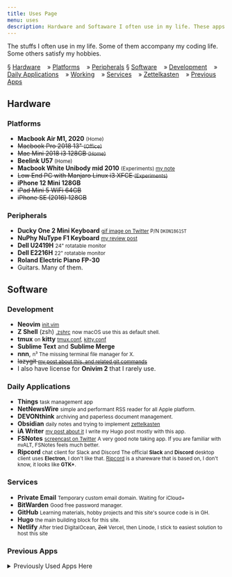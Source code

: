 ```yaml
---
title: Uses Page
menu: uses
description: Hardware and Softaware I often use in my life. These apps accompany my working and personal life.
---
```


The stuffs I often use in my life.
Some of them accompany my coding life.
Some others satisfy my hobbies.

§ [Hardware](#hardware)
&nbsp;&nbsp; »  [Platforms](#platforms)
&nbsp;&nbsp; »  [Peripherals](#peripherals)
§ [Software](#software)
&nbsp;&nbsp; »  [Development](#development)
&nbsp;&nbsp; »  [Daily Applications](#daily-applications)
&nbsp;&nbsp; »  [Working](#working)
&nbsp;&nbsp; »  [Services](#services)
&nbsp;&nbsp; »  [Zettelkasten](#zettelkasten)
&nbsp;&nbsp; »  [Previous Apps](#previous-apps)

## Hardware

### Platforms

- **Macbook Air M1, 2020** <small>(Home)</small>
- ~~Macbook Pro 2018 13" <small>(Office)</small>~~
- ~~Mac Mini 2018 i3 128GB <small>(Home)</small>~~
- **Beelink U57** <small>(Home)</small>
- **Macbook White Unibody mid 2010** <small>(Experiments) [my note][mbwhite]</small>
- ~~Low End PC with Manjaro Linux i3 XFCE <small>(Experiments)</small>~~
- **iPhone 12 Mini 128GB**
- ~~iPad Mini 5 WiFi 64GB~~
- ~~iPhone SE (2016) 128GB~~

### Peripherals

- **Ducky One 2 Mini Keyboard** <small>[gif image on Twitter][ducky]
  P/N <code>DKON1861ST</code></small>
- **NuPhy NuType F1 Keyboard** <small>[my review post][nuphy]</small>
- **Dell U2419H** <small>24" rotatable monitor</small>
- **Dell E2216H** <small>22" rotatable monitor</small>
- **Roland Electric Piano FP-30**
- Guitars. Many of them.


## Software

### Development

- **Neovim** <small>[init.vim][nvim]</small>
- **Z Shell** (zsh) <small>[.zshrc][zshrc]</small>
  <small>now macOS use this as default shell.</small>
- **tmux** <small>on</small> **kitty** <small>[tmux.conf][tmux], [kitty.conf][kitty]</small>
- **Sublime Text** and **Sublime Merge**
- **nnn**, <small>n³ The missing terminal file manager for X.</small>
- ~~lazygit <small>[my post about this, and related git commands][lazygit]</small>~~
- I also have license for **Onivim 2** that I rarely use.

### Daily Applications

- **Things** <small>task management app</small>
- **NetNewsWire** <small>simple and performant RSS reader for all Apple platform.</small>
- **DEVONthink** <small>archiving and paperless document management.</small>
- **Obsidian** <small>daily notes and trying to implement [zettelkasten][zettelkasten]</small>
- **iA Writer** <small>[my post about it][iawriter]</small>
  <small>I write my Hugo post mostly with this app.</small>
- **FSNotes** <small>[screencast on Twitter][video]
  A very good note taking app.
  If you are familiar with nvALT, FSNotes feels much better.</small>
- **Ripcord** <small>chat client for Slack and Discord
  The official **Slack** and **Discord** desktop client uses **Electron**, I don't like that.
  [Ripcord][ripcord] is a shareware that is based on, I don't know, it looks like **GTK+**.</small>


### Services

- **Private Email** <small>Temporary custom email domain. Waiting for iCloud+</small>
- **BitWarden** <small>Good free password manager.</small>
- **GitHub** <small>Learning materials, hobby projects and this site's source code is in GH.</small>
- **Hugo** <small>the main building block for this site.</small>
- **Netlify** <small>After tried DigitalOcean, ~~Zeit~~ Vercel, then Linode, I stick to easiest solution to host this site</small>

### Previous Apps

<details><summary>Previously Used Apps Here</summary>

- **Fastmail** → **Private Email**
  <small>For custom domain email, and I like the service in general.</small>
- **Canary mail** → Apple Mail
  <small>lightweight email client with configurable keyboard shortcuts, and PGP encryption</small>
- **Reeder 4** → **NetNewsWire**
  <small>beautiful and gesture-based RSS Reader.</small>
- **BusyCal** → Apple Calendar
- **Emacs** → **Obsidian**
  <small>Org-roam is an awesome minor package for Org-mode.
  Read [my post about this](/posts/2020-06-org-mode-with-org-roam/).</small>
- **Worldbrain's Memex 2** → **DEVONthink**
  <small>Browser extension to bookmark, highlight and annotate any site.
  With full text search and grouping, this is a good service for knowledge gathering.</small>
- **Historio.us** → **DEVONthink**
  <small>Web archiver. It supports full text search and tagging.
  I use this side-by-side with **Memex 2**.</small>
- **aText** → **BetterTouchTool**
  <small>alternative to TextExpander that is single purchase.
  my template to make Zettelkasten [is here](/blogging-and-noting.atext).</small>

</details>

[mbwhite]: /notes/#date-2020-05-08-0412
[iawriter]: /posts/2020-04-in-search-of-good-writing-app-part-2-ia-writer-vs-ivim/
[lazygit]: /posts/2020-05-remove-specific-files-from-old-git-commit/#lazygit-way
[nuphy]: /posts/2020-04-nuphy-nutype-f1-keyboard-review/

[ducky]: https://twitter.com/ybbond/status/1146845120618090497
[video]: https://twitter.com/ybbond/status/1262066984763527168

[kitty]: https://github.com/ybbond/dotfiles/tree/master/.config/kitty/kitty.conf.html
[nvim]: https://github.com/ybbond/dotfiles/tree/master/.config/nvim/init.vim.html
[tmux]: https://github.com/ybbond/dotfiles/tree/master/.tmux.conf.html
[zshrc]: https://github.com/ybbond/dotfiles/tree/master/.zshrc.html

[zettelkasten]: https://zettelkasten.de/

[xit]: https://github.com/Uncommon/Xit
[ripcord]: https://cancel.fm/ripcord/
